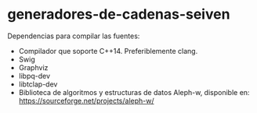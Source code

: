 # generadores-de-cadenas-seiven

Dependencias para compilar las fuentes:

- Compilador que soporte C++14. Preferiblemente clang.
- Swig
- Graphviz
- libpq-dev
- libtclap-dev
- Biblioteca de algoritmos y estructuras de datos Aleph-w, disponible en:
  https://sourceforge.net/projects/aleph-w/